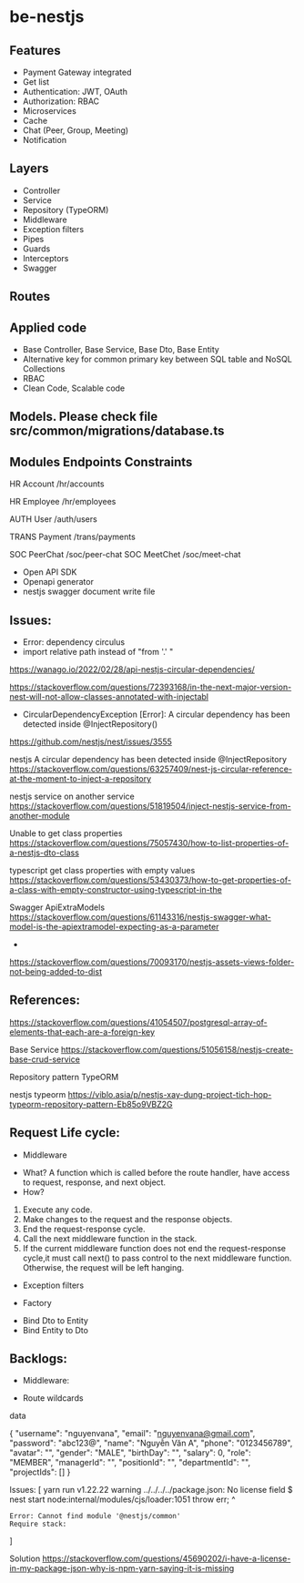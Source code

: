 # be-nestjs

## Features
+ Payment Gateway integrated
+ Get list
+ Authentication: JWT, OAuth
+ Authorization: RBAC
+ Microservices
+ Cache
+ Chat (Peer, Group, Meeting)
+ Notification


## Layers
+ Controller
+ Service
+ Repository (TypeORM)
+ Middleware 
+ Exception filters
+ Pipes
+ Guards
+ Interceptors
+ Swagger

## Routes


## Applied code
+ Base Controller, Base Service, Base Dto, Base Entity
+ Alternative key for common primary key between SQL table and NoSQL Collections
+ RBAC 
+ Clean Code, Scalable code


## Models. Please check file src/common/migrations/database.ts

##      Modules              Endpoints                  Constraints
HR      Account              /hr/accounts

HR      Employee             /hr/employees

AUTH    User                 /auth/users

TRANS   Payment              /trans/payments

SOC     PeerChat             /soc/peer-chat
SOC     MeetChet             /soc/meet-chat



+ Open API SDK
+ Openapi generator
+ nestjs swagger document write file


## Issues:
+ Error: dependency circulus
+ import relative path instead of "from '.' "

https://wanago.io/2022/02/28/api-nestjs-circular-dependencies/

https://stackoverflow.com/questions/72393168/in-the-next-major-version-nest-will-not-allow-classes-annotated-with-injectabl

+ CircularDependencyException [Error]: A circular dependency has been detected inside @InjectRepository()

https://github.com/nestjs/nest/issues/3555


nestjs A circular dependency has been detected inside @InjectRepository
https://stackoverflow.com/questions/63257409/nest-js-circular-reference-at-the-moment-to-inject-a-repository


nestjs service on another service
https://stackoverflow.com/questions/51819504/inject-nestjs-service-from-another-module


Unable to get class properties
https://stackoverflow.com/questions/75057430/how-to-list-properties-of-a-nestjs-dto-class


typescript get class properties with empty values
https://stackoverflow.com/questions/53430373/how-to-get-properties-of-a-class-with-empty-constructor-using-typescript-in-the

Swagger
ApiExtraModels
https://stackoverflow.com/questions/61143316/nestjs-swagger-what-model-is-the-apiextramodel-expecting-as-a-parameter

+ 
https://stackoverflow.com/questions/70093170/nestjs-assets-views-folder-not-being-added-to-dist






## References:

https://stackoverflow.com/questions/41054507/postgresql-array-of-elements-that-each-are-a-foreign-key

Base Service
https://stackoverflow.com/questions/51056158/nestjs-create-base-crud-service


Repository pattern TypeORM

nestjs typeorm
https://viblo.asia/p/nestjs-xay-dung-project-tich-hop-typeorm-repository-pattern-Eb85o9VBZ2G





## Request Life cycle:

- Middleware
+ What? A function which is called before the route handler, have access to request, response, and next object.
+ How? 
1. Execute any code.
2. Make changes to the request and the response objects.
3. End the request-response cycle.
4. Call the next middleware function in the stack.
5. If the current middleware function does not end the request-response cycle,it must call next() to pass control to the next middleware function. Otherwise, the request will be left hanging.


- Exception filters



- Factory
+ Bind Dto to Entity
+ Bind Entity to Dto





## Backlogs:

- Middleware: 
+ Route wildcards



data

{
    "username": "nguyenvana",
    "email": "nguyenvana@gmail.com",
    "password": "abc123@",
    "name": "Nguyễn Văn A",
    "phone": "0123456789",
    "avatar": "",
    "gender": "MALE",
    "birthDay": "",
    "salary": 0,
    "role": "MEMBER",
    "managerId": "",
    "positionId": "",
    "departmentId": "",
    "projectIds": []
}



Issues:
[
    yarn run v1.22.22
    warning ../../../../package.json: No license field
    $ nest start
    node:internal/modules/cjs/loader:1051
    throw err;
    ^

    Error: Cannot find module '@nestjs/common'
    Require stack:
]

Solution
https://stackoverflow.com/questions/45690202/i-have-a-license-in-my-package-json-why-is-npm-yarn-saying-it-is-missing